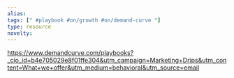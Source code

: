 ```yaml
---
alias: 
tags: [" #playbook #on/growth #on/demand-curve "]
type: resource
novelty: 
---
```


https://www.demandcurve.com/playbooks?_cio_id=b4e705029e8f01ffe304&utm_campaign=Marketing+Drips&utm_content=What+we+offer&utm_medium=behavioral&utm_source=email